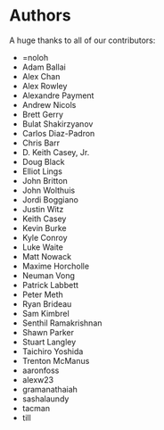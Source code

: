 Authors
=======

A huge thanks to all of our contributors:


- =noloh
- Adam Ballai
- Alex Chan
- Alex Rowley
- Alexandre Payment
- Andrew Nicols
- Brett Gerry
- Bulat Shakirzyanov
- Carlos Diaz-Padron
- Chris Barr
- D. Keith Casey, Jr.
- Doug Black
- Elliot Lings
- John Britton
- John Wolthuis
- Jordi Boggiano
- Justin Witz
- Keith Casey
- Kevin Burke
- Kyle Conroy
- Luke Waite
- Matt Nowack
- Maxime Horcholle
- Neuman Vong
- Patrick Labbett
- Peter Meth
- Ryan Brideau
- Sam Kimbrel
- Senthil Ramakrishnan
- Shawn Parker
- Stuart Langley
- Taichiro Yoshida
- Trenton McManus
- aaronfoss
- alexw23
- gramanathaiah
- sashalaundy
- tacman
- till
